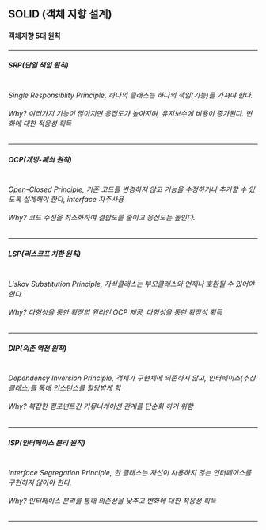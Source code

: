 
<h2> SOLID (객체 지향 설계)</h3>
<h4> 객체지향 5대 원칙</h5>
<hr>

<h5> SRP(단일 책임 원칙)</h5>

<h6>
<br> Single Responsiblity Principle, 하나의 클래스는 하나의 책임(기능)을 가져야 한다.
<br><br> Why? 여러가지 기능이 많아지면 응집도가 높아지며, 유지보수에 비용이 증가된다. 변화에 대한 적응성 획득
</h6>
<hr>

<h5> OCP(개방-폐쇠 원칙)</h5>

<h6>
<br> Open-Closed Principle, 기존 코드를 변경하지 않고 기능을 수정하거나 추가할 수 있도록 설계해야 한다, interface 자주사용
<br><br> Why? 코드 수정을 최소화하여 결합도를 줄이고 응집도는 높인다.
</h6>
<hr>

<h5> LSP(리스코프 치환 원칙)</h5>

<h6>
<br> Liskov Substitution Principle, 자식클래스는 부모클래스와 언제나 호환될 수 있어야한다.
<br><br> Why? 다형성을 통한 확장의 원리인 OCP 제공, 다형성을 통한 확장성 획득
</h6>
<hr>

<h5> DIP(의존 역전 원칙)</h5>

<h6>
<br> Dependency Inversion Principle, 객체가 구현체에 의존하지 않고, 인터페이스(추상 클래스)를 통해 인스턴스를 할당받게 함
<br><br> Why? 복잡한 컴포넌트간 커뮤니케이션 관계를 단순화 하기 위함
</h6>
<hr>

<h5> ISP(인터페이스 분리 원칙)</h5>

<h6>
<br> Interface Segregation Principle, 한 클래스는 자신이 사용하지 않는 인터페이스를 구현하지 않아야 한다.
<br><br> Why? 인터페이스 분리를 통해 의존성을 낮추고 변화에 대한 적응성 획득
</h6>
<hr>

